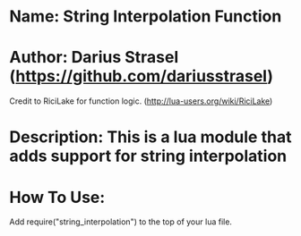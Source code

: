 # Name: String Interpolation Function
# Author: Darius Strasel (https://github.com/dariusstrasel)
Credit to RiciLake for function logic. (http://lua-users.org/wiki/RiciLake)
# Description: This is a lua module that adds support for string interpolation
# How To Use:
Add require("string_interpolation") to the top of your lua file.
